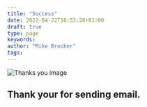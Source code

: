 ```yaml
---
title: "Success"
date: 2022-04-22T16:53:28+01:00
draft: true
type: page
keywords:
author: "Mike Brooker" 
tags: 
---
```

![Thanks you image](/img/penonpaper_blue_900.jpg)
## Thank your for sending email. 
